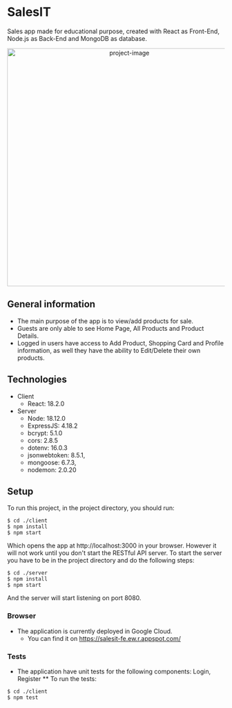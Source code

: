# SalesIT
Sales app made for educational purpose, created with React as Front-End, Node.js as Back-End and MongoDB as database.

<p align="center">
  <img style="text-align: center" src="/public/githubsite.png" width="550" title="project-image">
</p>
 
## General information
* The main purpose of the app is to view/add products for sale.
* Guests are only able to see Home Page, All Products and Product Details.
* Logged in users have access to Add Product, Shopping Card and Profile information, as well they have the ability to Edit/Delete their own products.

## Technologies 
* Client
    * React: 18.2.0
* Server
    * Node: 18.12.0
    * ExpressJS: 4.18.2
    * bcrypt: 5.1.0
    * cors: 2.8.5
    * dotenv: 16.0.3
    * jsonwebtoken: 8.5.1,
    * mongoose: 6.7.3,
    * nodemon: 2.0.20

## Setup
To run this project, in the project directory, you should run:

```
$ cd ./client
$ npm install
$ npm start
```
Which opens the app at http://localhost:3000 in your browser.
However it will not work until you don't start the RESTful API server.
To start the server you have to be in the project directory and do the following steps:

```
$ cd ./server
$ npm install
$ npm start
```

And the server will start listening on port 8080.

### Browser
* The application is currently deployed in Google Cloud.
    * You can find it on https://salesit-fe.ew.r.appspot.com/

### Tests
* The application have unit tests for the following components: Login, Register
** To run the tests: 
```
$ cd ./client
$ npm test
```